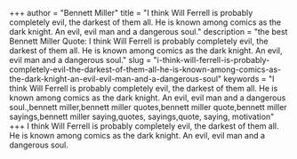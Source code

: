 +++
author = "Bennett Miller"
title = "I think Will Ferrell is probably completely evil, the darkest of them all. He is known among comics as the dark knight. An evil, evil man and a dangerous soul."
description = "the best Bennett Miller Quote: I think Will Ferrell is probably completely evil, the darkest of them all. He is known among comics as the dark knight. An evil, evil man and a dangerous soul."
slug = "i-think-will-ferrell-is-probably-completely-evil-the-darkest-of-them-all-he-is-known-among-comics-as-the-dark-knight-an-evil-evil-man-and-a-dangerous-soul"
keywords = "I think Will Ferrell is probably completely evil, the darkest of them all. He is known among comics as the dark knight. An evil, evil man and a dangerous soul.,bennett miller,bennett miller quotes,bennett miller quote,bennett miller sayings,bennett miller saying,quotes, sayings,quote, saying, motivation"
+++
I think Will Ferrell is probably completely evil, the darkest of them all. He is known among comics as the dark knight. An evil, evil man and a dangerous soul.
